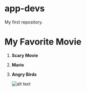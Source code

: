 # app-devs
My first repository.
# My Favorite Movie

1. **Scary Movie**	
2. **Mario**	
3. **Angry Birds**	

 	![alt text](C:\Users\manolong.199273\Downloads)
